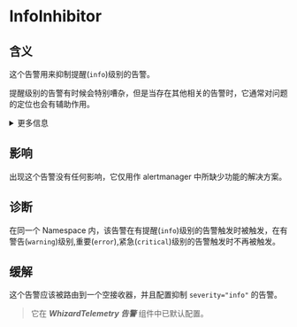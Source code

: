 
# InfoInhibitor

## 含义

这个告警用来抑制提醒(`info`)级别的告警。 

提醒级别的告警有时候会特别嘈杂，但是当存在其他相关的告警时，它通常对问题的定位也会有辅助作用。  

<details>
<summary>更多信息</summary>

关于这个告警及其设计的更多信息请参考 [kube-prometheus issue](https://github.com/prometheus-operator/kube-prometheus/issues/861)。

</details>

## 影响

出现这个告警没有任何影响，它仅用作 alertmanager 中所缺少功能的解决方案。

## 诊断

在同一个 Namespace 内，该告警在有提醒(`info`)级别的告警触发时被触发，在有警告(`warning`)级别,重要(`error`),紧急(`critical`)级别的告警触发时不再被触发。

## 缓解

这个告警应该被路由到一个空接收器，并且配置抑制 `severity="info"` 的告警。  

> 它在 **_WhizardTelemetry 告警_** 组件中已默认配置。